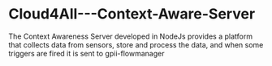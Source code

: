 Cloud4All---Context-Aware-Server
================================

The Context Awareness Server developed in NodeJs provides a platform that collects data from sensors, store and process the data, and when some triggers are fired it is sent to gpii-flowmanager
